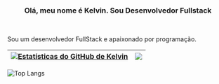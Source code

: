 <p align="center"><h3 align="center">Olá, meu nome é Kelvin. Sou Desenvolvedor Fullstack</h3></p>

<br />

Sou um desenvolvedor FullStack e apaixonado por programação.

| <a href="https://github.com/kelvinbrucelee/"><img align="center" src="https://github-readme-stats.vercel.app/api?username=kelvinbrucelee&show_icons=true&include_all_commits=true&theme=buefy&hide_border=true" alt="Estatísticas do GitHub de Kelvin" /></a> | <a href="https://github.com/kelvinbrucelee/"><img align="center" src="https://github-readme-stats.vercel.app/api/top-langs/?username=kelvinbrucelee&layout=compact&theme=buefy&hide_border=true" /></a> |
| ------------- | ------------- |

![Top Langs](https://github-readme-stats.vercel.app/api/top-langs/?username=kelvinbrucelee&hide_progress=true)
<br />
<br />

